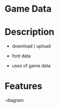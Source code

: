 # Game Data

<h1>Description</h1>

- download / upload

- font data

- uses of game data

<h1>Features</h1>

-diagram